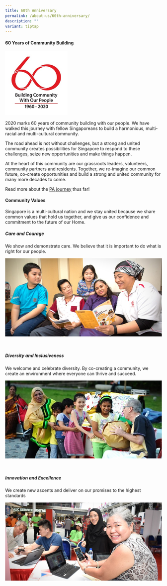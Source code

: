 ```yaml
---
title: 60th Anniversary
permalink: /about-us/60th-anniversary/
description: ""
variant: tiptap
---
```

<h4><strong>60 Years of Community Building</strong></h4>
<div class="isomer-image-wrapper">
<img style="width:200px" height="auto" width="100%" src="/images/About%20Us/60th%20Anniversary/pa60-logo-high-res462929700a1d6b0c895eff0000f6c7a3.jpg">
</div>
<p>2020 marks 60 years of community building with our people. We have walked
this journey with fellow Singaporeans to build a harmonious, multi-racial
and multi-cultural community.</p>
<p>The road ahead is not without challenges, but a strong and united community
creates possibilities for Singapore to respond to these challenges, seize
new opportunities and make things happen.</p>
<p>At the heart of this community are our grassroots leaders, volunteers,
community partners and residents. Together, we re-imagine our common future,
co-create opportunities and build a strong and united community for many
more decades to come.</p>
<p>Read more about the <a href="/files/About Us/PA60Book_3_5MB_.pdf" rel="noopener noreferrer nofollow" target="_blank">PA journey</a> thus far!</p>
<h4><strong>Community Values</strong></h4>
<p>Singapore is a multi-cultural nation and we stay united because we share
common values that hold us together, and give us our confidence and commitment
to the future of our Home.</p>
<h5>Care and Courage</h5>
<p>We show and demonstrate care. We believe that it is important to do what
is right for our people.</p>
<div class="isomer-image-wrapper">
<img style="width:600px" height="auto" width="100%" src="/images/About%20Us/60th%20Anniversary/Care%20and%20Courage.jpg">
</div>
<p>
<br>
</p>
<h5>Diversity and Inclusiveness</h5>
<p>We welcome and celebrate diversity. By co-creating a community, we create
an environment where everyone can thrive and succeed.</p>
<div class="isomer-image-wrapper">
<img style="width:600px" height="auto" width="100%" src="/images/About%20Us/60th%20Anniversary/Diversity%20and%20Inclusiveness.jpg">
</div>
<p>
<br>
</p>
<h5>Innovation and Excellence</h5>
<p>We create new ascents and deliver on our promises to the highest standards</p>
<div class="isomer-image-wrapper">
<img style="width:600px" height="auto" width="100%" src="/images/About%20Us/60th%20Anniversary/Innovation%20and%20Excellence.jpg">
</div>
<p></p>